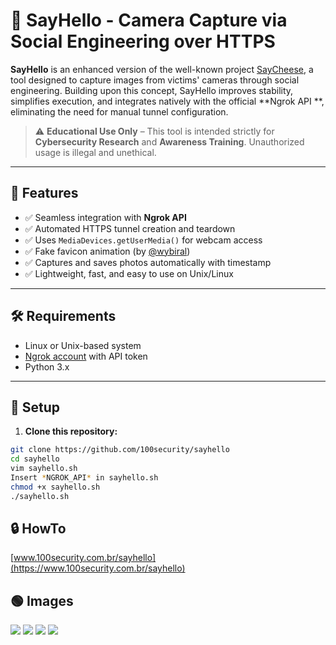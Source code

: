 # 📸 SayHello - Camera Capture via Social Engineering over HTTPS

**SayHello** is an enhanced version of the well-known project  [SayCheese](https://github.com/hangetzzu/saycheese), a tool designed to capture images from victims' cameras through social engineering. Building upon this concept, SayHello improves stability, simplifies execution, and integrates natively with the official **Ngrok API **, eliminating the need for manual tunnel configuration.

> ⚠️ **Educational Use Only** – This tool is intended strictly for **Cybersecurity Research** and **Awareness Training**. Unauthorized usage is illegal and unethical.

---

## 🚀 Features

- ✅ Seamless integration with **Ngrok API**
- ✅ Automated HTTPS tunnel creation and teardown
- ✅ Uses `MediaDevices.getUserMedia()` for webcam access
- ✅ Fake favicon animation (by [@wybiral](https://github.com/wybiral))
- ✅ Captures and saves photos automatically with timestamp
- ✅ Lightweight, fast, and easy to use on Unix/Linux

---

## 🛠️ Requirements

- Linux or Unix-based system
- [Ngrok account](https://ngrok.com/) with API token
- Python 3.x

---

## 🔧 Setup

1. **Clone this repository:**

```bash
git clone https://github.com/100security/sayhello
cd sayhello
vim sayhello.sh
Insert *NGROK_API* in sayhello.sh
chmod +x sayhello.sh
./sayhello.sh
```

## 🔒 HowTo
[www.100security.com.br/sayhello](https://www.100security.com.br/sayhello)


## 🟢 Images
![](https://www.100security.com.br/images/sayhello-04.png)
![](https://www.100security.com.br/images/sayhello-09.png)
![](https://www.100security.com.br/images/sayhello-10.png)
![](https://www.100security.com.br/images/sayhello-11.png)
